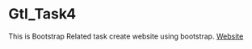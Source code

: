 # Gtl_Task4
This is Bootstrap Related task create website using bootstrap.
<a href=" https://mansi1416.github.io/Gtl_Task4/">Website<a/>
